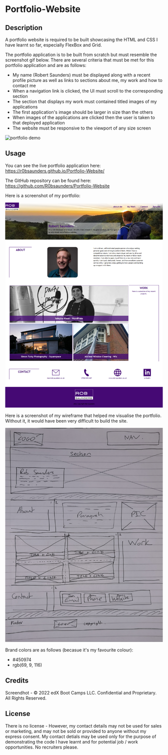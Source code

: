 # Portfolio-Website

## Description

A portfolio website is required to be built showcasing the HTML and CSS I have learnt so far, especially FlexBox and Grid. 

The portfolio application is to be built from scratch but must resemble the screenshot gif below. There are several criteria that must be met for this portfolio application and are as follows:

* My name (Robert Saunders) must be displayed along with a recent profile picture as well as links to sections about me, my work and how to contact me
* When a navigation link is clicked, the UI must scroll to the corresponding section
* The section that displays my work must contained titled images of my applications
* The first application's image should be larger in size than the others
* When images of the applications are clicked then the user is taken to that deployed application
* The website must be responsive to the viewport of any size screen


![portfolio demo](./files/01-css-challenge-demo.gif)


## Usage

You can see the live portfolio application here: https://r0bsaunders.github.io/Portfolio-Website/

The GitHub repository can be found here: https://github.com/R0bsaunders/Portfolio-Website

Here is a screenshot of my portfolio:

![portfolio demo](./files/robs-portfolio-website-screendhot.png)

Here is a screenshot of my wireframe that helped me visualise the portfolio. Without it, it would have been very difficult to build the site.

![portfolio demo](./files/Wireframe-drawing.jpg)

Brand colors are as follows (becasue it's my favourite colour):

* #450974
* rgb(69, 9, 116)


## Credits

Screendhot - © 2022 edX Boot Camps LLC. Confidential and Proprietary. All Rights Reserved.

## License

There is no license - However, my contact details may not be used for sales or marketing, and may not be sold or provided to anyone without my express consent. My contact detials may be used only for the purpose of demonstrating the code I have learnt and for potential job / work opportunities. No recruiters please.

